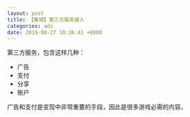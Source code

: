 ```yaml
---
layout: post
title: 【集锦】第三方服务接入
categories: ads
date: 2019-08-27 10:36:41 +0800
---
```


第三方服务，包含这样几种：

- 广告
- 支付
- 分享
- 账户

广告和支付是变现中非常重要的手段，因此是很多游戏必需的内容。


